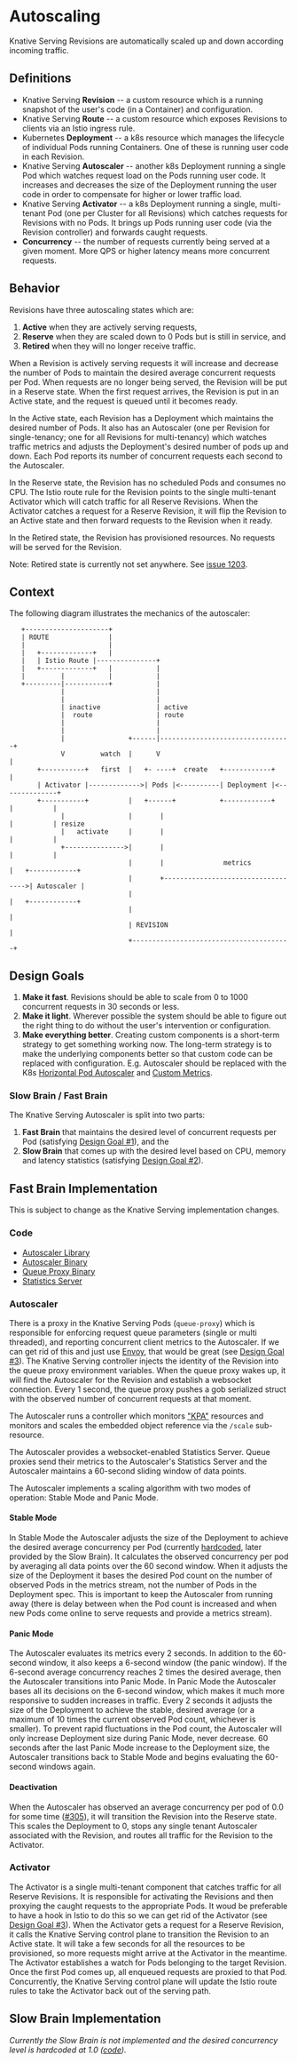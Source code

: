 # Autoscaling

Knative Serving Revisions are automatically scaled up and down according
incoming traffic.

## Definitions

- Knative Serving **Revision** -- a custom resource which is a running snapshot
  of the user's code (in a Container) and configuration.
- Knative Serving **Route** -- a custom resource which exposes Revisions to
  clients via an Istio ingress rule.
- Kubernetes **Deployment** -- a k8s resource which manages the lifecycle of
  individual Pods running Containers. One of these is running user code in each
  Revision.
- Knative Serving **Autoscaler** -- another k8s Deployment running a single Pod
  which watches request load on the Pods running user code. It increases and
  decreases the size of the Deployment running the user code in order to
  compensate for higher or lower traffic load.
- Knative Serving **Activator** -- a k8s Deployment running a single,
  multi-tenant Pod (one per Cluster for all Revisions) which catches requests
  for Revisions with no Pods. It brings up Pods running user code (via the
  Revision controller) and forwards caught requests.
- **Concurrency** -- the number of requests currently being served at a given
  moment. More QPS or higher latency means more concurrent requests.

## Behavior

Revisions have three autoscaling states which are:

1. **Active** when they are actively serving requests,
1. **Reserve** when they are scaled down to 0 Pods but is still in service, and
1. **Retired** when they will no longer receive traffic.

When a Revision is actively serving requests it will increase and decrease the
number of Pods to maintain the desired average concurrent requests per Pod. When
requests are no longer being served, the Revision will be put in a Reserve
state. When the first request arrives, the Revision is put in an Active state,
and the request is queued until it becomes ready.

In the Active state, each Revision has a Deployment which maintains the desired
number of Pods. It also has an Autoscaler (one per Revision for single-tenancy;
one for all Revisions for multi-tenancy) which watches traffic metrics and
adjusts the Deployment's desired number of pods up and down. Each Pod reports
its number of concurrent requests each second to the Autoscaler.

In the Reserve state, the Revision has no scheduled Pods and consumes no CPU.
The Istio route rule for the Revision points to the single multi-tenant
Activator which will catch traffic for all Reserve Revisions. When the Activator
catches a request for a Reserve Revision, it will flip the Revision to an Active
state and then forward requests to the Revision when it ready.

In the Retired state, the Revision has provisioned resources. No requests will
be served for the Revision.

Note: Retired state is currently not set anywhere. See
[issue 1203](https://github.com/knative/serving/issues/1203).

## Context

The following diagram illustrates the mechanics of the autoscaler:

```diagram
   +---------------------+
   | ROUTE               |
   |                     |
   |   +-------------+   |
   |   | Istio Route |---------------+
   |   +-------------+   |           |
   |         |           |           |
   +---------|-----------+           |
             |                       |
             |                       |
             | inactive              | active
             |  route                | route
             |                       |
             |                       |
             |                +------|---------------------------------+
             V         watch  |      V                                 |
       +-----------+   first  |   +- ----+  create   +------------+    |
       | Activator |------------->| Pods |<----------| Deployment |<--------------+
       +-----------+          |   +------+           +------------+    |          |
             |                |       |                                |          | resize
             |   activate     |       |                                |          |
             +--------------->|       |                                |          |
                              |       |               metrics          |   +------------+
                              |       +----------------------------------->| Autoscaler |
                              |                                        |   +------------+
                              |                                        |
                              | REVISION                               |
                              +----------------------------------------+

```

## Design Goals

1. **Make it fast**. Revisions should be able to scale from 0 to 1000 concurrent
   requests in 30 seconds or less.
1. **Make it light**. Wherever possible the system should be able to figure out
   the right thing to do without the user's intervention or configuration.
1. **Make everything better**. Creating custom components is a short-term
   strategy to get something working now. The long-term strategy is to make the
   underlying components better so that custom code can be replaced with
   configuration. E.g. Autoscaler should be replaced with the K8s
   [Horizontal Pod Autoscaler](https://kubernetes.io/docs/tasks/run-application/horizontal-pod-autoscale/)
   and
   [Custom Metrics](https://kubernetes.io/docs/tasks/run-application/horizontal-pod-autoscale/#support-for-custom-metrics).

### Slow Brain / Fast Brain

The Knative Serving Autoscaler is split into two parts:

1. **Fast Brain** that maintains the desired level of concurrent requests per
   Pod (satisfying [Design Goal #1](#design-goals)), and the
1. **Slow Brain** that comes up with the desired level based on CPU, memory and
   latency statistics (satisfying [Design Goal #2](#design-goals)).

## Fast Brain Implementation

This is subject to change as the Knative Serving implementation changes.

### Code

- [Autoscaler Library](../../pkg/autoscaler/autoscaler.go)
- [Autoscaler Binary](../../cmd/autoscaler/main.go)
- [Queue Proxy Binary](../../cmd/queue/main.go)
- [Statistics Server](../../pkg/autoscaler/statserver/server.go)

### Autoscaler

There is a proxy in the Knative Serving Pods (`queue-proxy`) which is
responsible for enforcing request queue parameters (single or multi threaded),
and reporting concurrent client metrics to the Autoscaler. If we can get rid of
this and just use [Envoy](https://www.envoyproxy.io/docs/envoy/latest/), that
would be great (see [Design Goal #3](#design-goals)). The Knative Serving
controller injects the identity of the Revision into the queue proxy environment
variables. When the queue proxy wakes up, it will find the Autoscaler for the
Revision and establish a websocket connection. Every 1 second, the queue proxy
pushes a gob serialized struct with the observed number of concurrent requests
at that moment.

The Autoscaler runs a controller which monitors
["KPA"](../../pkg/apis/autoscaling/v1alpha1/pa_types.go) resources and monitors
and scales the embedded object reference via the `/scale` sub-resource.

The Autoscaler provides a websocket-enabled Statistics Server. Queue proxies
send their metrics to the Autoscaler's Statistics Server and the Autoscaler
maintains a 60-second sliding window of data points.

The Autoscaler implements a scaling algorithm with two modes of operation:
Stable Mode and Panic Mode.

#### Stable Mode

In Stable Mode the Autoscaler adjusts the size of the Deployment to achieve the
desired average concurrency per Pod (currently
[hardcoded](https://github.com/knative/serving/blob/c4a543ecce61f5cac96b0e334e57db305ff4bcb3/cmd/autoscaler/main.go#L36),
later provided by the Slow Brain). It calculates the observed concurrency per
pod by averaging all data points over the 60 second window. When it adjusts the
size of the Deployment it bases the desired Pod count on the number of observed
Pods in the metrics stream, not the number of Pods in the Deployment spec. This
is important to keep the Autoscaler from running away (there is delay between
when the Pod count is increased and when new Pods come online to serve requests
and provide a metrics stream).

#### Panic Mode

The Autoscaler evaluates its metrics every 2 seconds. In addition to the
60-second window, it also keeps a 6-second window (the panic window). If the
6-second average concurrency reaches 2 times the desired average, then the
Autoscaler transitions into Panic Mode. In Panic Mode the Autoscaler bases all
its decisions on the 6-second window, which makes it much more responsive to
sudden increases in traffic. Every 2 seconds it adjusts the size of the
Deployment to achieve the stable, desired average (or a maximum of 10 times the
current observed Pod count, whichever is smaller). To prevent rapid fluctuations
in the Pod count, the Autoscaler will only increase Deployment size during Panic
Mode, never decrease. 60 seconds after the last Panic Mode increase to the
Deployment size, the Autoscaler transitions back to Stable Mode and begins
evaluating the 60-second windows again.

#### Deactivation

When the Autoscaler has observed an average concurrency per pod of 0.0 for some
time ([#305](https://github.com/knative/serving/issues/305)), it will
transition the Revision into the Reserve state. This scales the Deployment to
0, stops any single tenant Autoscaler associated with the Revision, and routes
all traffic for the Revision to the Activator.

### Activator

The Activator is a single multi-tenant component that catches traffic for all
Reserve Revisions. It is responsible for activating the Revisions and then
proxying the caught requests to the appropriate Pods. It woud be preferable to
have a hook in Istio to do this so we can get rid of the Activator (see
[Design Goal #3](#design-goals)). When the Activator gets a request for a
Reserve Revision, it calls the Knative Serving control plane to transition the
Revision to an Active state. It will take a few seconds for all the resources to
be provisioned, so more requests might arrive at the Activator in the meantime.
The Activator establishes a watch for Pods belonging to the target Revision.
Once the first Pod comes up, all enqueued requests are proxied to that Pod.
Concurrently, the Knative Serving control plane will update the Istio route
rules to take the Activator back out of the serving path.

## Slow Brain Implementation

_Currently the Slow Brain is not implemented and the desired concurrency level
is hardcoded at 1.0
([code](https://github.com/knative/serving/blob/7f1385cb88ca660378f8afcc78ad4bfcddd83c47/cmd/autoscaler/main.go#L36))._
